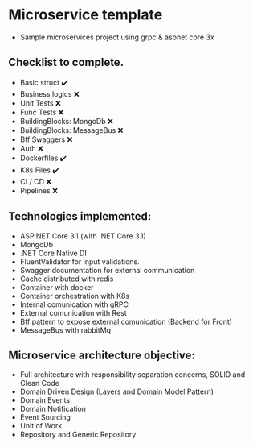 # Microservice template
- Sample microservices project using grpc & aspnet core 3x

## Checklist to complete.

- Basic struct :heavy_check_mark:
- Business logics :x:
- Unit Tests :x:
- Func Tests :x:
- BuildingBlocks: MongoDb :x:
- BuildingBlocks: MessageBus :x:
- Bff Swaggers :x:
- Auth :x:
- Dockerfiles :heavy_check_mark:
- K8s Files :heavy_check_mark:
- CI / CD :x:
- Pipelines :x:

## Technologies implemented:

- ASP.NET Core 3.1 (with .NET Core 3.1)
- MongoDb
- .NET Core Native DI
- FluentValidator for input validations.
- Swagger documentation for external communication  
- Cache distributed with redis
- Container with docker
- Container orchestration with K8s
- Internal comunication with gRPC
- External comunication with Rest
- Bff pattern to expose external comunication (Backend for Front)
- MessageBus with rabbitMq

## Microservice architecture objective:

- Full architecture with responsibility separation concerns, SOLID and Clean Code
- Domain Driven Design (Layers and Domain Model Pattern)
- Domain Events
- Domain Notification
- Event Sourcing
- Unit of Work
- Repository and Generic Repository
